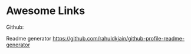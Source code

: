 # Awesome Links

Github:

Readme generator
https://github.com/rahuldkjain/github-profile-readme-generator
